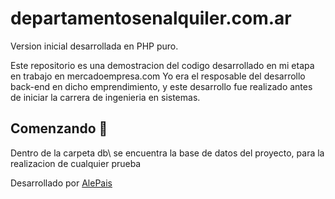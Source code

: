 # departamentosenalquiler.com.ar

Version inicial desarrollada en PHP puro.

Este repositorio es  una demostracion del codigo desarrollado en mi etapa en trabajo en mercadoempresa.com
Yo era el resposable del desarrollo back-end en dicho emprendimiento, y este desarrollo fue realizado antes de iniciar la carrera
de ingenieria en sistemas.

## Comenzando 🚀

Dentro de la carpeta db\ se encuentra la base de datos del proyecto, para la realizacion de cualquier prueba

Desarrollado por [AlePais](https://github.com/AlePais) 